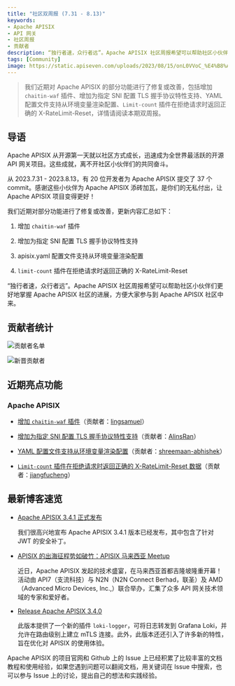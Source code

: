 ```yaml
---
title: "社区双周报 (7.31 - 8.13)"
keywords: 
- Apache APISIX
- API 网关
- 社区周报
- 贡献者
description: “独行者速，众行者远”。Apache APISIX 社区周报希望可以帮助社区小伙伴们更好地掌握 Apache APISIX 社区的进展，方便大家参与到 Apache APISIX 社区中来。
tags: [Community]
image: https://static.apiseven.com/uploads/2023/08/15/onL0VVoC_%E4%B8%AD%E6%96%87%E5%A4%B4%E5%9B%BE.png
---
```


> 我们近期对 Apache APISIX 的部分功能进行了修复或改善，包括增加 `chaitin-waf` 插件、增加为指定 SNI 配置 TLS 握手协议特性支持、YAML 配置文件支持从环境变量渲染配置、`Limit-count` 插件在拒绝请求时返回正确的 X-RateLimit-Reset，详情请阅读本期双周报。

<!--truncate-->

## 导语

Apache APISIX 从开源第一天就以社区方式成长，迅速成为全世界最活跃的开源 API 网关项目。这些成就，离不开社区小伙伴们的共同奋斗。

从 2023.7.31 - 2023.8.13，有 20 位开发者为 Apache APISIX 提交了 37 个 commit。感谢这些小伙伴为 Apache APISIX 添砖加瓦，是你们的无私付出，让 Apache APISIX 项目变得更好！

我们近期对部分功能进行了修复或改善，更新内容汇总如下：

1. 增加 `chaitin-waf` 插件

2. 增加为指定 SNI 配置 TLS 握手协议特性支持

3. apisix.yaml 配置文件支持从环境变量渲染配置

4. `limit-count` 插件在拒绝请求时返回正确的 X-RateLimit-Reset

“独行者速，众行者远”。Apache APISIX 社区周报希望可以帮助社区小伙伴们更好地掌握 Apache APISIX 社区的进展，方便大家参与到 Apache APISIX 社区中来。

## 贡献者统计

![贡献者名单](https://static.apiseven.com/uploads/2023/08/15/DqCcoQzK_%E6%89%80%E6%9C%89%E8%B4%A1%E7%8C%AE%E8%80%85%E6%B5%B7%E6%8A%A5.png)

![新晋贡献者](https://static.apiseven.com/uploads/2023/08/15/2NOHboO6_%E6%96%B0%E6%99%8B%E8%B4%A1%E7%8C%AE%E8%80%85%E6%B5%B7%E6%8A%A50731-0813.png)

## 近期亮点功能

### Apache APISIX

- [增加 `chaitin-waf` 插件](https://github.com/apache/apisix/pull/9838)（贡献者：[lingsamuel](https://github.com/lingsamuel)）

- [增加为指定 SNI 配置 TLS 握手协议特性支持](https://github.com/apache/apisix/pull/9903)（贡献者：[AlinsRan](https://github.com/AlinsRan)）

- [YAML 配置文件支持从环境变量渲染配置](https://github.com/apache/apisix/pull/9855)（贡献者：[shreemaan-abhishek](https://github.com/shreemaan-abhishek)）

- [`Limit-count` 插件在拒绝请求时返回正确的 X-RateLimit-Reset 数据](https://github.com/apache/apisix/pull/9978)（贡献者：[jiangfucheng](https://github.com/jiangfucheng)）

## 最新博客速览

- [Apache APISIX 3.4.1 正式发布](https://apisix.apache.org/zh/blog/2023/07/21/release-apache-apisix-3.4.1/)

  我们很高兴地宣布 Apache APISIX 3.4.1 版本已经发布，其中包含了针对 JWT 的安全补丁。

- [APISIX 的出海征程势如破竹：APISIX 马来西亚 Meetup](https://apisix.apache.org/zh/blog/2023/07/12/2023-apisix-meetup-malaysia/)

    近日，Apache APISIX 发起的技术盛宴，在马来西亚首都吉隆坡隆重开幕！活动由 API7（支流科技）与 N2N（N2N Connect Berhad，联圣）及 AMD（Advanced Micro Devices, Inc.,）联合举办，汇集了众多 API 网关技术领域的专家和爱好者。

- [Release Apache APISIX 3.4.0](https://apisix.apache.org/zh/blog/2023/06/30/release-apache-apisix-3.4.0/)
  
    此版本提供了一个新的插件 `loki-logger`，可将日志转发到 Grafana Loki，并允许在路由级别上建立 mTLS 连接。此外，此版本还还引入了许多新的特性，旨在优化对 APISIX 的使用体验。

Apache APISIX 的项目官网和 Github 上的 Issue 上已经积累了比较丰富的文档教程和使用经验，如果您遇到问题可以翻阅文档，用关键词在 Issue 中搜索，也可以参与 Issue 上的讨论，提出自己的想法和实践经验。
